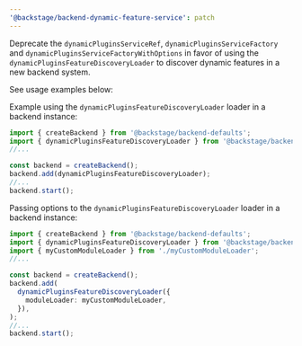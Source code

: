 ```yaml
---
'@backstage/backend-dynamic-feature-service': patch
---
```


Deprecate the `dynamicPluginsServiceRef`, `dynamicPluginsServiceFactory` and `dynamicPluginsServiceFactoryWithOptions` in favor of using the `dynamicPluginsFeatureDiscoveryLoader` to discover dynamic features in a new backend system.

See usage examples below:

Example using the `dynamicPluginsFeatureDiscoveryLoader` loader in a backend instance:

```ts
import { createBackend } from '@backstage/backend-defaults';
import { dynamicPluginsFeatureDiscoveryLoader } from '@backstage/backend-dynamic-feature-service';
//...

const backend = createBackend();
backend.add(dynamicPluginsFeatureDiscoveryLoader);
//...
backend.start();
```

Passing options to the `dynamicPluginsFeatureDiscoveryLoader` loader in a backend instance:

```ts
import { createBackend } from '@backstage/backend-defaults';
import { dynamicPluginsFeatureDiscoveryLoader } from '@backstage/backend-dynamic-feature-service';
import { myCustomModuleLoader } from './myCustomModuleLoader';
//...

const backend = createBackend();
backend.add(
  dynamicPluginsFeatureDiscoveryLoader({
    moduleLoader: myCustomModuleLoader,
  }),
);
//...
backend.start();
```
